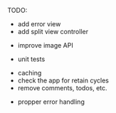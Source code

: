 
TODO:

- add error view
- add split view controller
+ improve image API
- unit tests
+ caching
+ check the app for retain cycles
+ remove comments, todos, etc.
- propper error handling
